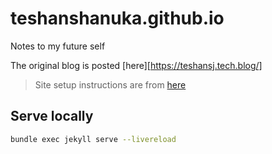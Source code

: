 # teshanshanuka.github.io
Notes to my future self

The original blog is posted [here][https://teshansj.tech.blog/]

> Site setup instructions are from [here](https://www.youtube.com/watch?v=EmSrQCDsMv4&t=162s&ab_channel=BillRaymond)

## Serve locally

```sh
bundle exec jekyll serve --livereload
```
